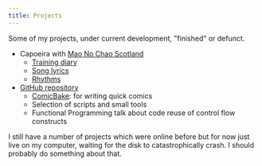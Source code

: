 ```yaml
---
title: Projects
---
```

Some of my projects, under current development, "finished" or defunct.

*   Capoeira with [Mao No Chao Scotland](http://www.maonochao.org)
    *   [Training diary](/pages/capoeira-training-diary.html)
    *   [Song lyrics](/pages/capoeira-songs.html)
    *   [Rhythms](/pages/capoeira-rhythms.html)
*   [GitHub repository](http://github.com/dougalstanton)
    *   [ComicBake](/pages/comicbake.html): for writing quick comics
    *   Selection of scripts and small tools
    *   Functional Programming talk about code reuse of control flow
        constructs

I still have a number of projects which were online before but for now
just live on my computer, waiting for the disk to catastrophically
crash. I should probably do something about that.
